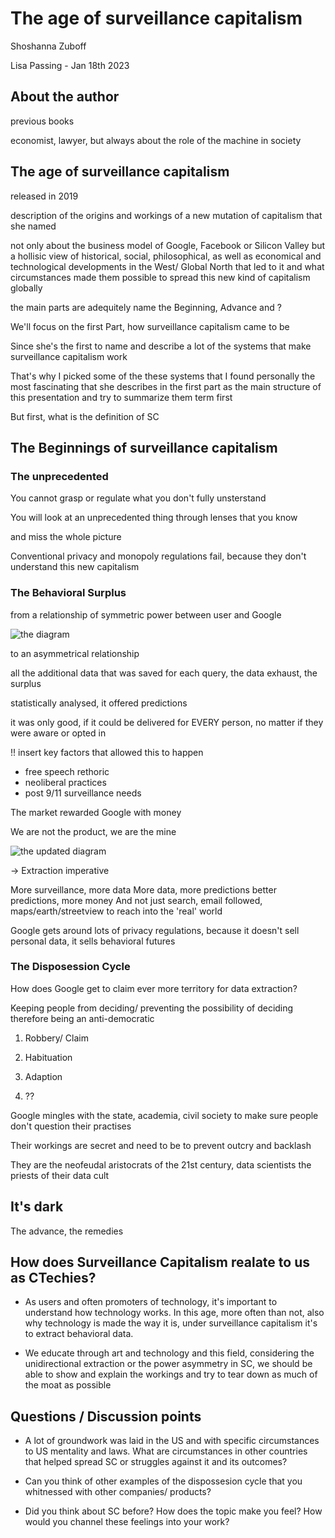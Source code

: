 # The age of surveillance capitalism

Shoshanna Zuboff

Lisa Passing -  Jan 18th 2023

## About the author

previous books

economist, lawyer, but always about the role of the machine in society

## The age of surveillance capitalism

released in 2019

description of the origins and workings of a new mutation of capitalism that she named

not only about the business model of Google, Facebook or Silicon Valley but a hollisic view of historical, social, philosophical, as well as economical and technological developments in the West/ Global North that led to it and what circumstances made them possible to spread this new kind of capitalism globally

the main parts are adequitely name the Beginning, Advance and ?

We'll focus on the first Part, how surveillance capitalism came to be

Since she's the first to name and describe a lot of the systems that make surveillance capitalism work

That's why I picked some of the these systems that I found personally the most fascinating that she describes in the first part as the main structure of this presentation and try to summarize them term first

But first, what is the definition of SC



## The Beginnings of surveillance capitalism

### The unprecedented

You cannot grasp or regulate what you don't fully unsterstand

You will look at an unprecedented thing through lenses that you know

and miss the whole picture

Conventional privacy and monopoly regulations fail, because they don't understand this new capitalism

### The Behavioral Surplus

from a relationship of symmetric power between user and Google

![the diagram]()

to an asymmetrical relationship

all the additional data that was saved for each query, the data exhaust, the surplus

statistically analysed, it offered predictions

it was only good, if it could be delivered for EVERY person, no matter if they were aware or opted in

!! insert key factors that allowed this to happen
  - free speech rethoric
  - neoliberal practices
  - post 9/11 surveillance needs

The market rewarded Google with money

We are not the product, we are the mine

![the updated diagram]()

-> Extraction imperative

More surveillance, more data
More data, more predictions
better predictions, more money
And not just search, email followed, maps/earth/streetview to reach into the 'real' world

Google gets around lots of privacy regulations, because it doesn't sell personal data, it sells behavioral futures


### The Disposession Cycle

How does Google get to claim ever more territory for data extraction?

Keeping people from deciding/ preventing the possibility of deciding therefore being an anti-democratic

1. Robbery/ Claim

2. Habituation

3. Adaption

4. ??

Google mingles with the state, academia, civil society to make sure people don't question their practises

Their workings are secret and need to be to prevent outcry and backlash

They are the neofeudal aristocrats of the 21st century, data scientists the priests of their data cult

## It's dark

The advance, the remedies

## How does Surveillance Capitalism realate to us as CTechies?

- As users and often promoters of technology, it's important to understand how technology works. In this age, more often than not, also why technology is made the way it is, under surveillance capitalism it's to extract behavioral data.

- We educate through art and technology and this field, considering the unidirectional extraction or the power asymmetry in SC, we should be able to show and explain the workings and try to tear down as much of the moat as possible


## Questions / Discussion points

- A lot of groundwork was laid in the US and with specific circumstances to US mentality and laws. What are circumstances in other countries that helped spread SC or struggles against it and its outcomes?

- Can you think of other examples of the dispossesion cycle that you whitnessed with other companies/ products?

- Did you think about SC before? How does the topic make you feel? How would you channel these feelings into your work?
